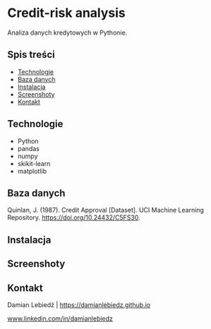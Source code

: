 # Credit-risk analysis

Analiza danych kredytowych w Pythonie.

## Spis treści
- [Technologie](#technologie)
- [Baza danych](#baza-danych)
- [Instalacja](#instalacja)
- [Screenshoty](#screenshoty)
- [Kontakt](#kontakt)

## Technologie
- Python
- pandas
- numpy
- skikit-learn
- matplotlib

##  Baza danych
Quinlan, J. (1987). Credit Approval [Dataset]. UCI Machine Learning Repository. https://doi.org/10.24432/C5FS30.

## Instalacja

## Screenshoty

## Kontakt
Damian Lebiedź | 
https://damianlebiedz.github.io

www.linkedin.com/in/damianlebiedz
